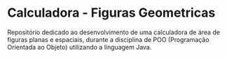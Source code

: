# Calculadora - Figuras Geometricas
Repositório dedicado ao desenvolvimento de uma calculadora de área de figuras planas e espaciais, durante a disciplina de POO (Programação Orientada ao Objeto) utilizando a linguagem Java.

